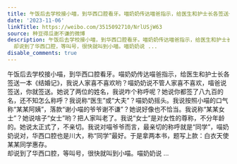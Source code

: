 ```yaml
---
title: 午饭后去学校接小喵，到华西口腔看牙。喵奶奶传达喵爸指示，给医生和护士长各签送一本《结婚记》，我说人家喜不喜欢哟？喵奶奶说不管人家喜不喜欢，喵爸说签送，...
date: '2023-11-06'
linkTitle: https://weibo.com/3515092710/NrlUSjW63
source: 种豆得瓜谢不谦的微博
description: 午饭后去学校接小喵，到华西口腔看牙。喵奶奶传达喵爸指示，给医生和护士长各签送一本《结婚记》，我说人家喜不喜欢哟？喵奶奶说不管人家喜不喜欢，喵爸说签送，你就签送。她说了两位的姓名，我说咋个称呼呢？她说你都签了八九百的名，还不知怎么称呼？我说称“医生”或“大夫”？喵奶奶摇头。我说按照小喵的口气称“某某阿姨”，落款“谢小喵的爷爷谢不谦”？她说好像也不恰当。我说称“某某女士”？她说啥子“女士”哟？把人家叫老了。我说“女士”是对女性的尊称，不分年龄的。她说太正式了，不亲切。我说对喵爷爷而言，最亲切的称呼就是“同学”，喵奶奶说对，华西口腔也是川大，称“同学”最好。于是拿两本书，题写上款：白衣天使某某同学惠存。<br>
  却说到了华西口腔，等叫号，很快就叫到小喵。喵奶奶说 ...
disable_comments: true
---
```

午饭后去学校接小喵，到华西口腔看牙。喵奶奶传达喵爸指示，给医生和护士长各签送一本《结婚记》，我说人家喜不喜欢哟？喵奶奶说不管人家喜不喜欢，喵爸说签送，你就签送。她说了两位的姓名，我说咋个称呼呢？她说你都签了八九百的名，还不知怎么称呼？我说称“医生”或“大夫”？喵奶奶摇头。我说按照小喵的口气称“某某阿姨”，落款“谢小喵的爷爷谢不谦”？她说好像也不恰当。我说称“某某女士”？她说啥子“女士”哟？把人家叫老了。我说“女士”是对女性的尊称，不分年龄的。她说太正式了，不亲切。我说对喵爷爷而言，最亲切的称呼就是“同学”，喵奶奶说对，华西口腔也是川大，称“同学”最好。于是拿两本书，题写上款：白衣天使某某同学惠存。<br> 却说到了华西口腔，等叫号，很快就叫到小喵。喵奶奶说 ...